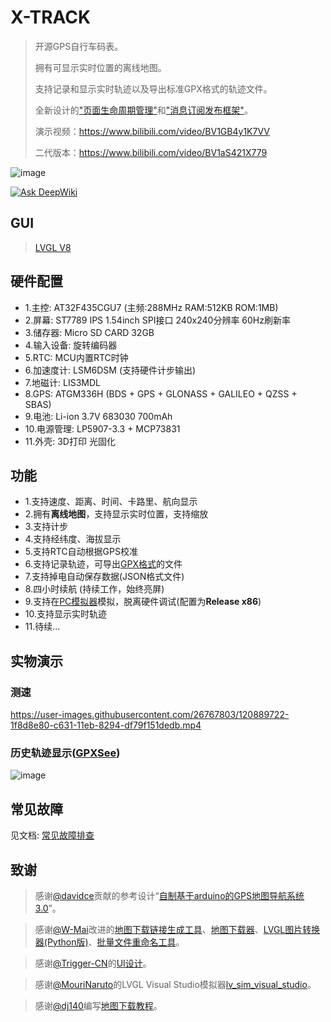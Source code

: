 # X-TRACK
> 开源GPS自行车码表。
> 
> 拥有可显示实时位置的离线地图。
> 
> 支持记录和显示实时轨迹以及导出标准GPX格式的轨迹文件。
> 
> 全新设计的["页面生命周期管理"](https://github.com/FASTSHIFT/X-TRACK/tree/main/Software/X-Track/USER/App/Utils/PageManager)和["消息订阅发布框架"](https://github.com/FASTSHIFT/X-TRACK/tree/main/Software/X-Track/USER/App/Utils/DataCenter)。
>
> 演示视频：https://www.bilibili.com/video/BV1GB4y1K7VV
>
> 二代版本：https://www.bilibili.com/video/BV1aS421X779

![image](https://github.com/FASTSHIFT/X-TRACK/blob/main/Images/%E5%9C%B0%E5%9B%BE.jpg)

[![Ask DeepWiki](https://deepwiki.com/badge.svg)](https://deepwiki.com/FASTSHIFT/X-TRACK)

## GUI
> [LVGL V8](https://github.com/lvgl/lvgl)

## 硬件配置
* 1.主控: AT32F435CGU7 (主频:288MHz RAM:512KB ROM:1MB)
* 2.屏幕: ST7789 IPS 1.54inch SPI接口 240x240分辨率 60Hz刷新率
* 3.储存器: Micro SD CARD 32GB 
* 4.输入设备: 旋转编码器
* 5.RTC: MCU内置RTC时钟
* 6.加速度计: LSM6DSM (支持硬件计步输出)
* 7.地磁计: LIS3MDL
* 8.GPS: ATGM336H (BDS + GPS + GLONASS + GALILEO + QZSS + SBAS)
* 9.电池: Li-ion 3.7V 683030 700mAh
* 10.电源管理: LP5907-3.3 + MCP73831
* 11.外壳: 3D打印 光固化

## 功能
* 1.支持速度、距离、时间、卡路里、航向显示
* 2.拥有**离线地图**，支持显示实时位置，支持缩放
* 3.支持计步
* 4.支持经纬度、海拔显示
* 5.支持RTC自动根据GPS校准
* 6.支持记录轨迹，可导出[GPX格式](https://zh.wikipedia.org/wiki/GPX)的文件
* 7.支持掉电自动保存数据(JSON格式文件)
* 8.四小时续航 (持续工作，始终亮屏)
* 9.支持在[PC模拟器](https://github.com/FASTSHIFT/X-TRACK/tree/main/Software/X-Track/Simulator)模拟，脱离硬件调试(配置为**Release x86**)
* 10.支持显示实时轨迹
* 11.待续...

## 实物演示
### 测速
https://user-images.githubusercontent.com/26767803/120889722-1f8d8e80-c631-11eb-8294-df79f151dedb.mp4

### 历史轨迹显示([GPXSee](https://github.com/tumic0/GPXSee))
![image](https://github.com/FASTSHIFT/X-TRACK/blob/main/Images/%E8%BF%90%E5%8A%A8%E8%BD%A8%E8%BF%B9.png)

## 常见故障
见文档: [常见故障排查](https://github.com/FASTSHIFT/X-TRACK/tree/main/Hardware#%E5%B8%B8%E8%A7%81%E6%95%85%E9%9A%9C%E6%8E%92%E6%9F%A5)

## 致谢
> 感谢[@davidce](https://www.geek-workshop.com/home.php?mod=space&uid=204)贡献的参考设计“[自制基于arduino的GPS地图导航系统3.0](https://www.geek-workshop.com/thread-8835-1-1.html)”。

> 感谢[@W-Mai](https://github.com/W-Mai)改进的[地图下载链接生成工具](https://github.com/W-Mai/XLocateDownloader/releases/download/1.0.0/MapDownloader.zip)、[地图下载器](https://github.com/W-Mai/XLocateDownloader)、[LVGL图片转换器(Python版)](https://github.com/W-Mai/lvgl_image_converter)、[批量文件重命名工具](https://github.com/W-Mai/filename_renamer)。

> 感谢[@Trigger-CN](https://github.com/Trigger-CN)的[UI设计](https://github.com/FASTSHIFT/X-TRACK/tree/main/ArtDesign)。

> 感谢[@MouriNaruto](https://github.com/MouriNaruto)的LVGL Visual Studio模拟器[lv_sim_visual_studio](https://github.com/lvgl/lv_sim_visual_studio)。

> 感谢[@dj140](https://github.com/dj140)编写[地图下载教程](https://github.com/FASTSHIFT/X-TRACK/blob/main/Tools/README.md)。
